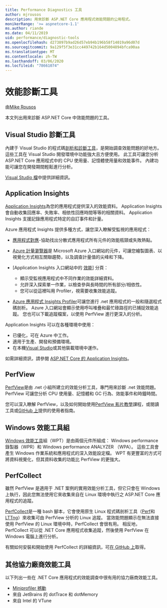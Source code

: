 ```yaml
---
title: Performance Diagnostics 工具
author: mjrousos
description: 用來診斷 ASP.NET Core 應用程式效能問題的公用程式。
monikerRange: '>= aspnetcore-1.1'
ms.author: riande
ms.date: 04/11/2019
uid: performance/diagnostic-tools
ms.openlocfilehash: d273897b9ad26d57eb94b196b58f14019a96d07d
ms.sourcegitcommit: 9a129f5f3e31cc449742b164d5004894bfca90aa
ms.translationtype: MT
ms.contentlocale: zh-TW
ms.lasthandoff: 03/06/2020
ms.locfileid: "78661074"
---
```

# <a name="performance-diagnostic-tools"></a>效能診斷工具

由[Mike Rousos](https://github.com/mjrousos)

本文列出用來診斷 ASP.NET Core 中效能問題的工具。

## <a name="visual-studio-diagnostic-tools"></a>Visual Studio 診斷工具

內建于 Visual Studio 的程式碼[剖析和診斷工具](/visualstudio/profiling)，是開始調查效能問題的好地方。 這些工具在 Visual Studio 開發環境中功能強大且方便使用。 此工具可讓您分析 ASP.NET Core 應用程式中的 CPU 使用量、記憶體使用量和效能事件。 內建功能可讓您在開發期間輕鬆進行分析。

[Visual Studio 檔](/visualstudio/profiling/profiling-overview)中提供詳細資訊。

## <a name="application-insights"></a>Application Insights

[Application Insights](/azure/application-insights/app-insights-overview)為您的應用程式提供深入的效能資料。 Application Insights 會自動收集回應率、失敗率、相依性回應時間等等的相關資料。 Application Insights 支援記錄應用程式特定的自訂事件和計量。

Azure 應用程式 Insights 提供多種方式，讓您深入瞭解受監視的應用程式：

- [應用程式對應](/azure/application-insights/app-insights-app-map)-協助找出分散式應用程式所有元件的效能瓶頸或失敗熱點。
- [Azure 計量瀏覽器](/azure/azure-monitor/platform/metrics-getting-started)是 Microsoft Azure 入口網站的元件，可讓您繪製圖表、以視覺化方式相互關聯趨勢，以及調查計量值的尖峰和下降。
- [Application Insights 入口網站中的 [效能](/azure/application-insights/app-insights-tutorial-performance)] 分頁：

  - 顯示受監視應用程式中不同作業的效能詳細資料。
  - 允許深入探索單一作業，以檢查參與長時間的所有部分/相依性。
  - 您可以從這裡叫用 Profiler，視需要收集效能追蹤。

- [Azure 應用程式 Insights Profiler](/azure/azure-monitor/app/profiler)可讓您進行 .net 應用程式的一般和隨選程式碼剖析。  Azure 入口網站會顯示使用呼叫堆疊和最忙碌路徑的已捕捉效能追蹤。 您也可以下載追蹤檔案，以使用 PerfView 進行更深入的分析。

Application Insights 可以在各種環境中使用：

- 已優化，可在 Azure 中工作。
- 適用于生產、開發和預備環境。
- 在本機[Visual Studio](/azure/application-insights/app-insights-visual-studio)或其他裝載環境中運作。

如需詳細資訊，請參閱 [ASP.NET Core 的 Application Insights](/azure/application-insights/app-insights-asp-net-core)。

## <a name="perfview"></a>PerfView

[PerfView](https://github.com/Microsoft/perfview)是由 .net 小組所建立的效能分析工具，專門用來診斷 .net 效能問題。 PerfView 可讓您分析 CPU 使用量、記憶體和 GC 行為、效能事件和時鐘時間。

您可以深入瞭解 PerfView，以及如何開始使用[PerfView 影片教學](https://channel9.msdn.com/Series/PerfView-Tutorial)課程，或閱讀工具或[GitHub 上](https://github.com/Microsoft/perfview)提供的使用者指南。

## <a name="windows-performance-toolkit"></a>Windows 效能工具組

[Windows 效能工具](/windows-hardware/test/wpt/)組（WPT）是由兩個元件所組成： Windows performance 錄製器（WPR）和 Windows performance ANALYZER （WPA）。 這些工具會產生 Windows 作業系統和應用程式的深入效能設定檔。 WPT 有更豐富的方式可將資料視覺化，但其資料收集的功能比 PerfView 的更強大。

## <a name="perfcollect"></a>PerfCollect

雖然 PerfView 是適用于 .NET 案例的實用效能分析工具，但它只會在 Windows 上執行，因此您無法使用它來收集來自在 Linux 環境中執行之 ASP.NET Core 應用程式的追蹤。

[PerfCollect](https://github.com/dotnet/coreclr/blob/master/Documentation/project-docs/linux-performance-tracing.md)是一種 bash 腳本，它會使用原生 Linux 程式碼剖析工具（[Perf](https://perf.wiki.kernel.org/index.php/Main_Page)和[LTTng](https://lttng.org/)）來收集可由 PerfView 分析的 Linux 追蹤。 當效能問題顯示在無法直接使用 PerfView 的 Linux 環境中時，PerfCollect 會很有用。 相反地，PerfCollect 可以從 .NET Core 應用程式收集追蹤，然後使用 PerfView 在 Windows 電腦上進行分析。

有關如何安裝和開始使用 PerfCollect 的詳細資訊，可[在 GitHub 上](https://github.com/dotnet/coreclr/blob/master/Documentation/project-docs/linux-performance-tracing.md)取得。

## <a name="other-third-party-performance-tools"></a>其他協力廠商效能工具

以下列出一些在 .NET Core 應用程式的效能調查中很有用的協力廠商效能工具。

- [Miniprofiler 撼動](https://miniprofiler.com/)
- 來自 JetBrains 的 dotTrace 和 dotMemory
- 來自 Intel 的 VTune
